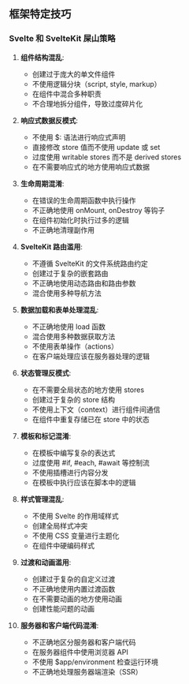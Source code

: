 ## 框架特定技巧

### Svelte 和 SvelteKit 屎山策略

1. **组件结构混乱**:
   - 创建过于庞大的单文件组件
   - 不使用逻辑分块（script, style, markup）
   - 在组件中混合多种职责
   - 不合理地拆分组件，导致过度碎片化

2. **响应式数据反模式**:
   - 不使用 $: 语法进行响应式声明
   - 直接修改 store 值而不使用 update 或 set
   - 过度使用 writable stores 而不是 derived stores
   - 在不需要响应式的地方使用响应式数据

3. **生命周期混淆**:
   - 在错误的生命周期函数中执行操作
   - 不正确地使用 onMount, onDestroy 等钩子
   - 在组件初始化时执行过多的逻辑
   - 不正确地清理副作用

4. **SvelteKit 路由滥用**:
   - 不遵循 SvelteKit 的文件系统路由约定
   - 创建过于复杂的嵌套路由
   - 不正确地使用动态路由和路由参数
   - 混合使用多种导航方法

5. **数据加载和表单处理混乱**:
   - 不正确地使用 load 函数
   - 混合使用多种数据获取方法
   - 不使用表单操作（actions）
   - 在客户端处理应该在服务器处理的逻辑

6. **状态管理反模式**:
   - 在不需要全局状态的地方使用 stores
   - 创建过于复杂的 store 结构
   - 不使用上下文（context）进行组件间通信
   - 在组件中重复存储已在 store 中的状态

7. **模板和标记混淆**:
   - 在模板中编写复杂的表达式
   - 过度使用 #if, #each, #await 等控制流
   - 不使用插槽进行内容分发
   - 在模板中执行应该在脚本中的逻辑

8. **样式管理混乱**:
   - 不使用 Svelte 的作用域样式
   - 创建全局样式冲突
   - 不使用 CSS 变量进行主题化
   - 在组件中硬编码样式

9. **过渡和动画滥用**:
   - 创建过于复杂的自定义过渡
   - 不正确地使用内置过渡函数
   - 在不需要动画的地方使用动画
   - 创建性能问题的动画

10. **服务器和客户端代码混淆**:
    - 不正确地区分服务器和客户端代码
    - 在服务器组件中使用浏览器 API
    - 不使用 $app/environment 检查运行环境
    - 不正确地处理服务器端渲染（SSR） 